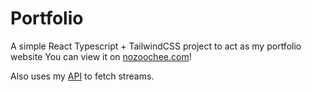 # Portfolio
A simple React Typescript + TailwindCSS project to act as my portfolio website
You can view it on [nozoochee.com](https://www.nozoochee.com/)!

Also uses my [API](https://github.com/Nozoochee/twitch-express) to fetch streams.
